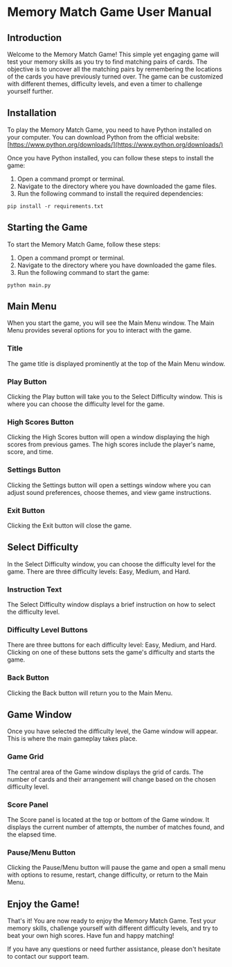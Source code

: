 # Memory Match Game User Manual

## Introduction

Welcome to the Memory Match Game! This simple yet engaging game will test your memory skills as you try to find matching pairs of cards. The objective is to uncover all the matching pairs by remembering the locations of the cards you have previously turned over. The game can be customized with different themes, difficulty levels, and even a timer to challenge yourself further.

## Installation

To play the Memory Match Game, you need to have Python installed on your computer. You can download Python from the official website: [https://www.python.org/downloads/](https://www.python.org/downloads/)

Once you have Python installed, you can follow these steps to install the game:

1. Open a command prompt or terminal.
2. Navigate to the directory where you have downloaded the game files.
3. Run the following command to install the required dependencies:

```
pip install -r requirements.txt
```

## Starting the Game

To start the Memory Match Game, follow these steps:

1. Open a command prompt or terminal.
2. Navigate to the directory where you have downloaded the game files.
3. Run the following command to start the game:

```
python main.py
```

## Main Menu

When you start the game, you will see the Main Menu window. The Main Menu provides several options for you to interact with the game.

### Title

The game title is displayed prominently at the top of the Main Menu window.

### Play Button

Clicking the Play button will take you to the Select Difficulty window. This is where you can choose the difficulty level for the game.

### High Scores Button

Clicking the High Scores button will open a window displaying the high scores from previous games. The high scores include the player's name, score, and time.

### Settings Button

Clicking the Settings button will open a settings window where you can adjust sound preferences, choose themes, and view game instructions.

### Exit Button

Clicking the Exit button will close the game.

## Select Difficulty

In the Select Difficulty window, you can choose the difficulty level for the game. There are three difficulty levels: Easy, Medium, and Hard.

### Instruction Text

The Select Difficulty window displays a brief instruction on how to select the difficulty level.

### Difficulty Level Buttons

There are three buttons for each difficulty level: Easy, Medium, and Hard. Clicking on one of these buttons sets the game's difficulty and starts the game.

### Back Button

Clicking the Back button will return you to the Main Menu.

## Game Window

Once you have selected the difficulty level, the Game window will appear. This is where the main gameplay takes place.

### Game Grid

The central area of the Game window displays the grid of cards. The number of cards and their arrangement will change based on the chosen difficulty level.

### Score Panel

The Score panel is located at the top or bottom of the Game window. It displays the current number of attempts, the number of matches found, and the elapsed time.

### Pause/Menu Button

Clicking the Pause/Menu button will pause the game and open a small menu with options to resume, restart, change difficulty, or return to the Main Menu.

## Enjoy the Game!

That's it! You are now ready to enjoy the Memory Match Game. Test your memory skills, challenge yourself with different difficulty levels, and try to beat your own high scores. Have fun and happy matching!

If you have any questions or need further assistance, please don't hesitate to contact our support team.